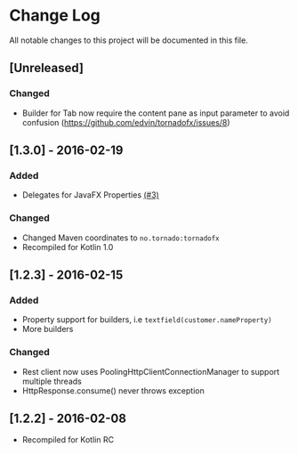 # Change Log
All notable changes to this project will be documented in this file.

## [Unreleased]

### Changed
- Builder for Tab now require the content pane as input parameter to avoid confusion (https://github.com/edvin/tornadofx/issues/8)

## [1.3.0] - 2016-02-19

### Added
- Delegates for JavaFX Properties [(#3)](https://github.com/edvin/tornadofx/issues/3)

### Changed
- Changed Maven coordinates to `no.tornado:tornadofx`
- Recompiled for Kotlin 1.0

## [1.2.3] - 2016-02-15

### Added
- Property support for builders, i.e `textfield(customer.nameProperty)`
- More builders

### Changed
- Rest client now uses PoolingHttpClientConnectionManager to support multiple threads
- HttpResponse.consume() never throws exception

## [1.2.2] - 2016-02-08
- Recompiled for Kotlin RC